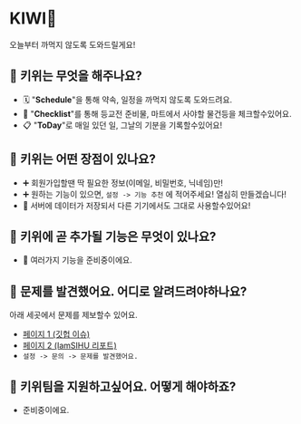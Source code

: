 # KIWI🥝

오늘부터 까먹지 않도록 도와드릴게요!

## 🥝 키위는 무엇을 해주나요?

* 🗓️ "**Schedule**"을 통해 약속, 일정을 까먹지 않도록 도와드려요.
* 📝 "**Checklist**"를 통해 등교전 준비물, 마트에서 사야할 물건등을 체크할수있어요.
* 📋️ "**ToDay**"로 매일 있던 일, 그날의 기분을 기록할수있어요!

## 🥝 키위는 어떤 장점이 있나요?

* ➕ 회원가입할땐 딱 필요한 정보(이메일, 비밀번호, 닉네임)만!
* ➕ 원하는 기능이 있으면, `설정 -> 기능 추천` 에 적어주세요! 열심히 만들겠습니다!
* 📁 서버에 데이터가 저장되서 다른 기기에서도 그대로 사용할수있어요!

## 🥝 키위에 곧 추가될 기능은 무엇이 있나요?

* 🥝 여러가지 기능을 준비중이에요.

## 🥝 문제를 발견했어요. 어디로 알려드려야하나요?
아래 세곳에서 문제를 제보할수 있어요.
* [페이지 1 (깃헙 이슈)](https://github.com/SIHU08/KIWI/issues/new)
* [페이지 2 (IamSIHU 리포트)](https://kiwi.iamsihu.wtf/report/new)
* `설정 -> 문의 -> 문제를 발견했어요.`

## 🥝 키위팀을 지원하고싶어요. 어떻게 해야하죠?
* 준비중이에요.
